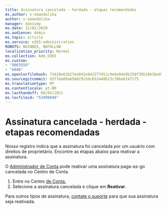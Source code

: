 ```yaml
---
title: Assinatura cancelada - herdada - etapas recomendadas
ms.author: v-smandalika
author: v-smandalika
manager: dansimp
ms.date: 12/01/2020
ms.audience: Admin
ms.topic: article
ms.service: o365-administration
ROBOTS: NOINDEX, NOFOLLOW
localization_priority: Normal
ms.collection: Adm_O365
ms.custom:
- "9003559"
- "6846"
ms.openlocfilehash: 71628e61027ee842e942277451c9e6e9de9b250f39516b3be076a2ee61fb68c3
ms.sourcegitcommit: b5f7da89a650d2915dc652449623c78be6247175
ms.translationtype: MT
ms.contentlocale: pt-BR
ms.lasthandoff: 08/05/2021
ms.locfileid: "53999048"
---
```

# <a name="subscription-cancelled---legacy---recommended-steps"></a>Assinatura cancelada - herdada - etapas recomendadas

Nosso registro indica que a assinatura foi cancelada por um usuário com direitos de proprietário. Encontre as etapas abaixo para reativar a assinatura.

O [Administrador de Conta](https://docs.microsoft.com/azure/cost-management-billing/manage/billing-subscription-transfer?WT.mc_id=Portal-Microsoft_Azure_Support#whoisaa) pode reativar uma assinatura paga-as-go cancelada no Centro de Conta.

1. Entre no Centro [de Conta.](https://account.azure.com/Subscriptions)
2. Selecione a assinatura cancelada e clique em **Reativar**.

Para outros tipos de assinatura, [contate o suporte](https://ms.portal.azure.com/#blade/Microsoft_Azure_Support/HelpAndSupportBlade/overview) para que sua assinatura seja reativada.
